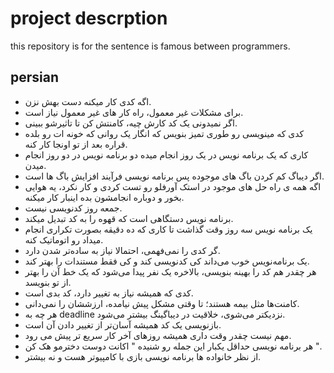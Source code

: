 # project descrption 
this repository is for the sentence is famous between programmers. 

## persian 
 - اگه کدی کار میکنه دست بهش نزن.
 - برای مشکلات غیر معمول، راه کار های غیر معمول نیاز است.
 - اگر نمیدونی یک کد کارش چیه، کامنتش کن تا تاثیرشو ببینی.
 - کدی که مینویسی رو طوری تمیز بنویس که انگار یک روانی که خونه ات رو بلده قراره بعد از تو اونجا کار کنه.
 - کاری که یک برنامه نویس در یک روز انجام میده دو برنامه نویس در دو روز انجام میدن.
 - اگر دیباگ کم کردن باگ های موجوده پس برنامه نویسی فرآیند افزایش باگ ها است.
 - اگه همه ی راه حل های موجود در استک آورفلو رو تست کردی و کار نکرد، یه هوایی بخور و دوباره انجامشون بده اینبار کار میکنه.
 - جمعه روز کدنویسی نیست.
 - برنامه نویس دستگاهی است که قهوه را به کد تبدیل میکند.
 - یک برنامه نویس سه روز وقت گذاشت تا کاری که ده دقیقه بصورت تکراری انجام میداد رو اتوماتیک کنه.
 - گر کدی را نمی‌فهمی، احتمالا نیاز به ساده‌تر شدن دارد.
 - یک برنامه‌نویس خوب می‌داند کی کدنویسی کند و کی فقط مستندات را بهتر کند.
 - هر چقدر هم کد را بهینه بنویسی، بالاخره یک نفر پیدا می‌شود که یک خط آن را بهتر از تو بنویسد.
 - کدی که همیشه نیاز به تغییر دارد، کد بدی است.
 - کامنت‌ها مثل بیمه هستند؛ تا وقتی مشکل پیش نیامده، ارزششان را نمی‌دانی.
 - هر چه به deadline نزدیکتر می‌شوی، خلاقیت در دیباگینگ بیشتر می‌شود.
 - بازنویسی یک کد همیشه آسان‌تر از تغییر دادن آن است.
 - مهم نیست چقدر وقت داری همیشه روزهای آخر کار سریع تر پیش می رود.
 - هر برنامه نویسی حداقل یکبار این جمله رو شنیده " اکانت دوست دخترمو هک کن ".
 - از نظر خانواده ها برنامه نویسی بازی با کامپیوتر هست و نه بیشتر.
